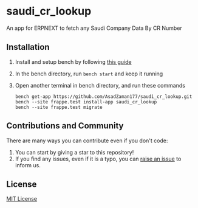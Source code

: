 # saudi_cr_lookup
An app for ERPNEXT to fetch any Saudi Company Data By CR Number

## Installation

1. Install and setup bench by following [this guide](https://frappeframework.com/docs/user/en/installation)
2. In the bench directory, run `bench start` and keep it running
3. Open another terminal in bench directory, and run these commands

	```
	bench get-app https://github.com/AsadZaman177/saudi_cr_lookup.git
	bench --site frappe.test install-app saudi_cr_lookup
	bench --site frappe.test migrate
	```


## Contributions and Community

There are many ways you can contribute even if you don't code:

1. You can start by giving a star to this repository!
2. If you find any issues, even if it is a typo, you can [raise an issue](https://github.com/AsadZaman177/saudi_cr_lookup/issues/new) to inform us.

## License

[MIT License](/license.md)
